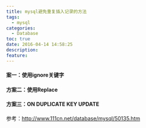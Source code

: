 ```yaml
---
title: mysql避免重复插入记录的方法
tags:
  - mysql
categories:
  - Database
toc: true
date: 2016-04-14 14:58:25
description: 
feature:
---
```


#### 案一：使用ignore关键字

#### 方案二：使用Replace

#### 方案三：ON DUPLICATE KEY UPDATE


参考：http://www.111cn.net/database/mysql/50135.htm
